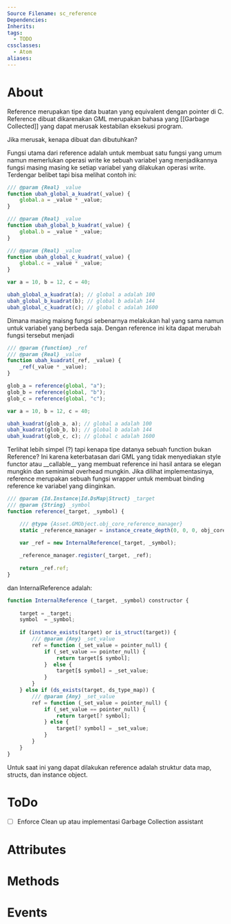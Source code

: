 ```yaml
---
Source Filename: sc_reference
Dependencies: 
Inherits: 
tags:
  - TODO
cssclasses:
  - Atom
aliases:
---
```

# About
Reference merupakan tipe data buatan yang equivalent dengan pointer di C. Reference dibuat dikarenakan GML merupakan bahasa yang [[Garbage Collected]] yang dapat merusak kestabilan eksekusi program. 

Jika merusak, kenapa dibuat dan dibutuhkan? 

Fungsi utama dari reference adalah untuk membuat satu fungsi yang umum namun memerlukan operasi write ke sebuah variabel yang menjadikannya fungsi masing masing ke setiap variabel yang dilakukan operasi write. Terdengar belibet tapi bisa melihat contoh ini:

```js
/// @param {Real} _value
function ubah_global_a_kuadrat(_value) {
	global.a = _value * _value;
}

/// @param {Real} _value
function ubah_global_b_kuadrat(_value) {
	global.b = _value * _value;
}

/// @param {Real} _value
function ubah_global_c_kuadrat(_value) {
	global.c = _value * _value;
}

var a = 10, b = 12, c = 40;

ubah_global_a_kuadrat(a); // global a adalah 100
ubah_global_b_kuadrat(b); // global b adalah 144
ubah_global_c_kuadrat(c); // global c adalah 1600
```

Dimana masing maisng fungsi sebenarnya melakukan hal yang sama namun untuk variabel yang berbeda saja. Dengan reference ini kita dapat merubah fungsi tersebut menjadi

```js
/// @param {function} _ref
/// @param {Real} _value
function ubah_kuadrat(_ref, _value) {
	_ref(_value * _value);
}

glob_a = reference(global, "a");
glob_b = reference(global, "b");
glob_c = reference(global, "c");

var a = 10, b = 12, c = 40;

ubah_kuadrat(glob_a, a); // global a adalah 100
ubah_kuadrat(glob_b, b); // global b adalah 144
ubah_kuadrat(glob_c, c); // global c adalah 1600

```

Terlihat lebih simpel (?) tapi kenapa tipe datanya sebuah function bukan Reference? Ini karena keterbatasan dari GML yang tidak menyediakan style functor atau \_\_callable\_\_ yang membuat reference ini hasil antara se elegan mungkin dan seminimal overhead mungkin. Jika dilihat implementasinya, reference merupakan sebuah fungsi wrapper untuk membuat binding reference ke variabel yang diinginkan.

```js
/// @param {Id.Instance|Id.DsMap|Struct} _target
/// @param {String} _symbol
function reference(_target, _symbol) {

	/// @type {Asset.GMObject.obj_core_reference_manager} 
	static _reference_manager = instance_create_depth(0, 0, 0, obj_core_reference_manager);
	
	var _ref = new InternalReference(_target, _symbol);

	_reference_manager.register(_target, _ref);
	
    return _ref.ref;
}
```

dan InternalReference adalah:
```js
function InternalReference (_target, _symbol) constructor {
	
	target = _target;
	symbol  = _symbol;
			
	if (instance_exists(target) or is_struct(target)) {
		/// @param {Any} _set_value
		ref = function (_set_value = pointer_null) {
			if (_set_value == pointer_null) {
				return target[$ symbol];
			}  else {
				target[$ symbol] = _set_value;
			}
		}
	} else if (ds_exists(target, ds_type_map)) {
		/// @param {Any} _set_value
		ref = function (_set_value = pointer_null) {
			if (_set_value == pointer_null) {
				return target[? symbol];
			} else {
				target[? symbol] = _set_value;
			}
		}
	}
}
```

Untuk saat ini yang dapat dilakukan reference adalah struktur data map, structs, dan instance object.

# ToDo
- [ ] Enforce Clean up atau implementasi Garbage Collection assistant 
# Attributes

# Methods

# Events